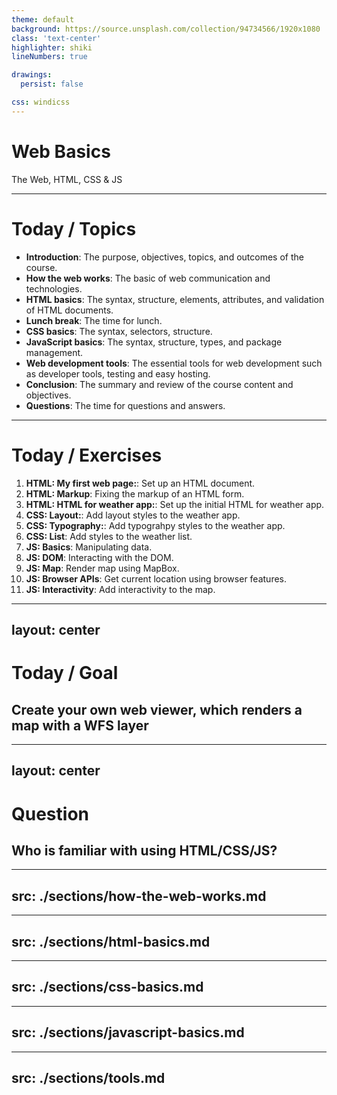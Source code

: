 ```yaml
---
theme: default
background: https://source.unsplash.com/collection/94734566/1920x1080
class: 'text-center'
highlighter: shiki
lineNumbers: true

drawings:
  persist: false

css: windicss
---
```


# Web Basics 

The Web, HTML, CSS & JS

---

# Today / Topics

- **Introduction**: The purpose, objectives, topics, and outcomes of the course.
- **How the web works**: The basic of web communication and technologies.
- **HTML basics**: The syntax, structure, elements, attributes, and validation of HTML documents.
- **Lunch break**: The time for lunch. 
- **CSS basics**: The syntax, selectors, structure.
- **JavaScript basics**: The syntax, structure, types, and package management.
- **Web development tools**: The essential tools for web development such as developer tools, testing and easy hosting.
- **Conclusion**: The summary and review of the course content and objectives.
- **Questions**: The time for questions and answers.
---

# Today / Exercises

1. **HTML: My first web page:**: Set up an HTML document.
1. **HTML: Markup**: Fixing the markup of an HTML form.
1. **HTML: HTML for weather app:**: Set up the initial HTML for weather app.
1. **CSS: Layout:**: Add layout styles to the weather app.
1. **CSS: Typography:**: Add typograhpy styles to the weather app.
1. **CSS: List**: Add styles to the weather list.
1. **JS: Basics**: Manipulating data.
1. **JS: DOM**: Interacting with the DOM.
1. **JS: Map**: Render map using MapBox.
1. **JS: Browser APIs**: Get current location using browser features.
1. **JS: Interactivity**: Add interactivity to the map. 

---
layout: center
---

# Today / Goal

## Create your own web viewer, which renders a map with a WFS layer

---
layout: center
---

# Question

## Who is familiar with using HTML/CSS/JS?

---
src: ./sections/how-the-web-works.md
---

---
src: ./sections/html-basics.md
---

---
src: ./sections/css-basics.md
---

---
src: ./sections/javascript-basics.md
---

---
src: ./sections/tools.md
---

